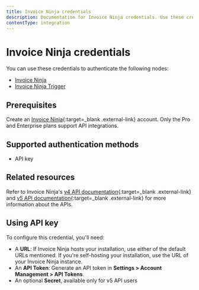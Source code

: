```yaml
---
title: Invoice Ninja credentials
description: Documentation for Invoice Ninja credentials. Use these credentials to authenticate Invoice Ninja in n8n, a workflow automation platform.
contentType: integration
---
```


# Invoice Ninja credentials

You can use these credentials to authenticate the following nodes:

- [Invoice Ninja](/integrations/builtin/app-nodes/n8n-nodes-base.invoiceninja/)
- [Invoice Ninja Trigger](/integrations/builtin/trigger-nodes/n8n-nodes-base.invoiceninjatrigger/)

## Prerequisites

Create an [Invoice Ninja](https://www.invoiceninja.com/){:target=_blank .external-link} account. Only the Pro and Enterprise plans support API integrations.

## Supported authentication methods

- API key

## Related resources

Refer to Invoice Ninja's [v4 API documentation](https://invoice-ninja.readthedocs.io/en/latest/api.html){:target=_blank .external-link} and [v5 API documentation](https://api-docs.invoicing.co/){:target=_blank .external-link} for more information about the APIs.

## Using API key

To configure this credential, you'll need:

- A **URL**: If Invoice Ninja hosts your installation, use either of the default URLs mentioned. If you're self-hosting your installation, use the URL of your Invoice Ninja instance.
- An **API Token**: Generate an API token in **Settings > Account Management > API Tokens**.
- An optional **Secret**, available only for v5 API users

